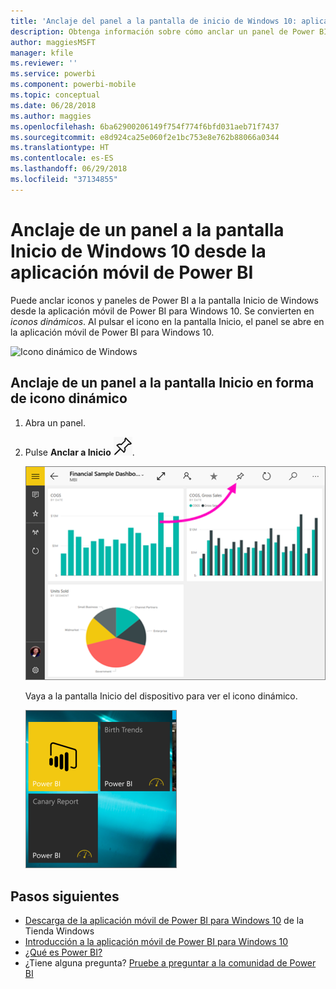 ```yaml
---
title: 'Anclaje del panel a la pantalla de inicio de Windows 10: aplicación móvil de Power BI'
description: Obtenga información sobre cómo anclar un panel de Power BI a la pantalla de inicio de Windows 10 desde la aplicación móvil de Power BI, de modo que pueda ver las métricas más importantes de un vistazo.
author: maggiesMSFT
manager: kfile
ms.reviewer: ''
ms.service: powerbi
ms.component: powerbi-mobile
ms.topic: conceptual
ms.date: 06/28/2018
ms.author: maggies
ms.openlocfilehash: 6ba62900206149f754f774f6bfd031aeb71f7437
ms.sourcegitcommit: e8d924ca25e060f2e1bc753e8e762b88066a0344
ms.translationtype: HT
ms.contentlocale: es-ES
ms.lasthandoff: 06/29/2018
ms.locfileid: "37134855"
---
```

# <a name="pin-a-dashboard-to-your-windows-10-start-screen-from-the-power-bi-mobile-app"></a>Anclaje de un panel a la pantalla Inicio de Windows 10 desde la aplicación móvil de Power BI
Puede anclar iconos y paneles de Power BI a la pantalla Inicio de Windows desde la aplicación móvil de Power BI para Windows 10. Se convierten en *iconos dinámicos*. Al pulsar el icono en la pantalla Inicio, el panel se abre en la aplicación móvil de Power BI para Windows 10.

![Icono dinámico de Windows](media/mobile-pin-dashboard-start-screen-windows-10-phone-app/power-bi-windows-10-pin-start-screen.png)

## <a name="pin-a-dashboard-to-your-start-screen-as-a-live-tile"></a>Anclaje de un panel a la pantalla Inicio en forma de icono dinámico
1. Abra un panel.
2. Pulse **Anclar a Inicio** ![Icono de Anclar a Inicio](media/mobile-pin-dashboard-start-screen-windows-10-phone-app/power-bi-windows-10-pin-start-icon.png).
   
   ![Barra superior de aplicaciones móviles de Windows 10](media/mobile-pin-dashboard-start-screen-windows-10-phone-app/power-bi-windows-10-pin-start.png)
   
   Vaya a la pantalla Inicio del dispositivo para ver el icono dinámico.
   
   ![Icono dinámico de Windows 10](media/mobile-pin-dashboard-start-screen-windows-10-phone-app/pbi_win10ph_startscrn.png)

## <a name="next-steps"></a>Pasos siguientes
* [Descarga de la aplicación móvil de Power BI para Windows 10](http://go.microsoft.com/fwlink/?LinkID=526478) de la Tienda Windows  
* [Introducción a la aplicación móvil de Power BI para Windows 10](mobile-windows-10-phone-app-get-started.md)  
* [¿Qué es Power BI?](power-bi-overview.md)
* ¿Tiene alguna pregunta? [Pruebe a preguntar a la comunidad de Power BI](http://community.powerbi.com/)

